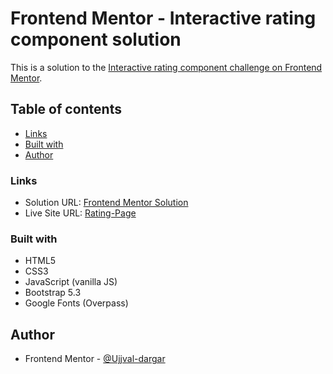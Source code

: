 # Frontend Mentor - Interactive rating component solution

This is a solution to the [Interactive rating component challenge on Frontend Mentor](https://www.frontendmentor.io/challenges/interactive-rating-component-koxpeBUmI).


## Table of contents

- [Links](#links)
- [Built with](#built-with)
- [Author](#author)


### Links

- Solution URL: [Frontend Mentor Solution](https://www.frontendmentor.io/solutions/interactive-and-responsive-rating-page-using-media-query-bootstrap-pmM1w2G1yg)
- Live Site URL: [Rating-Page](https://github.com/Ujjval-dargar/Frontend-Challenge-2-Rating-Page)


### Built with

- HTML5
- CSS3
- JavaScript (vanilla JS)
- Bootstrap 5.3
- Google Fonts (Overpass)


## Author

- Frontend Mentor - [@Ujjval-dargar](https://www.frontendmentor.io/profile/Ujjval-dargar)

